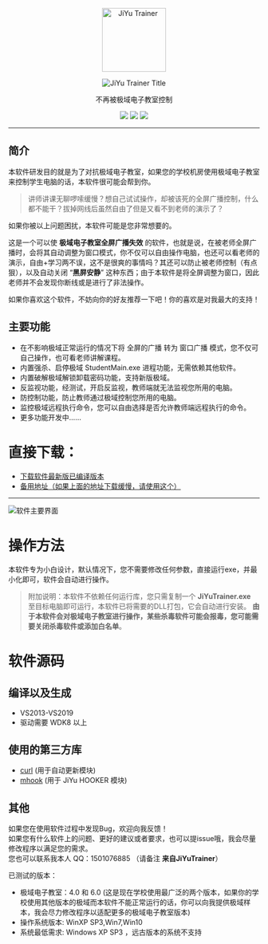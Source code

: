 <p align="center">
  <a href="#">
    <img alt="JiYu Trainer" src="https://raw.githubusercontent.com/717021/JiYuTrainer/master/JiYuTrainerLogo256.png" width="128">
  </a>
</p>
<p align="center">
  <img alt="JiYu Trainer Title" src="https://raw.githubusercontent.com/717021/JiYuTrainer/master/JiYuTrainerTitle.png">
</p>
<p align="center">不再被极域电子教室控制</p>

<p align="center">
  <a href="#"><img src="https://img.shields.io/badge/language-C++-blue.svg"></a>
  <a href="https://github.com/717021/JiYuTrainer/releases"><img src="https://img.shields.io/badge/version-1.6-greeb.svg"></a>
  <a href="https://github.com/717021/JiYuTrainer/blob/master/LICENSE"><img src="https://img.shields.io/badge/liscence-MIT-orange.svg"></a>
</p>

---

简介
---

本软件研发目的就是为了对抗极域电子教室，如果您的学校机房使用极域电子教室来控制学生电脑的话，本软件很可能会帮到你。

> 讲师讲课无聊啰嗦缓慢？想自己试试操作，却被该死的全屏广播控制，什么都不能干？拔掉网线后虽然自由了但是又看不到老师的演示了？

如果你被以上问题困扰，本软件可能是您非常想要的。

这是一个可以使 **极域电子教室全屏广播失效** 的软件，也就是说，在被老师全屏广播时，会将其自动调整为窗口模式，你不仅可以自由操作电脑，也还可以看老师的演示，自由+学习两不误，这不是很爽的事情吗？其还可以防止被老师控制（有点狠），以及自动关闭 “**黑屏安静**” 这种东西；由于本软件是将全屏调整为窗口，因此老师并不会发现你断线或是进行了非法操作。

如果你喜欢这个软件，不妨向你的好友推荐一下吧！你的喜欢是对我最大的支持！

主要功能
---
* 在不影响极域正常运行的情况下将 全屏的广播 转为 窗口广播 模式，您不仅可自己操作，也可看老师讲解课程。
* 内置强杀、启停极域 StudentMain.exe 进程功能，无需依赖其他软件。
* 内置破解极域解锁卸载密码功能，支持新版极域。
* 反监视功能，经测试，开启反监视，教师端就无法监视您所用的电脑。
* 防控制功能，防止教师通过极域控制您所用的电脑。
* 监控极域远程执行命令，您可以自由选择是否允许教师端远程执行的命令。
* 更多功能开发中……

# 直接下载：

* [下载软件最新版已编译版本](https://raw.githubusercontent.com/717021/JiYuTrainer/master/Release/JiYuTrainer.exe) 
* [备用地址（如果上面的地址下载缓慢，请使用这个）](http://jiyutrainer.imyzc.com/JiYuTrainer.exe) 

---

![软件主要界面](https://raw.githubusercontent.com/717021/JiYuTrainer/master/ScreenShots.png)

# 操作方法

本软件专为小白设计，默认情况下，您不需要修改任何参数，直接运行exe，并最小化即可，软件会自动进行操作。

> 附加说明：本软件不依赖任何运行库，您只需复制一个 **JiYuTrainer.exe** 至目标电脑即可运行，本软件已将需要的DLL打包，它会自动进行安装。 **由于本软件会对极域电子教室进行操作，某些杀毒软件可能会报毒，您可能需要关闭杀毒软件或添加白名单**。

# 软件源码

编译以及生成
---

* VS2013-VS2019
* 驱动需要 WDK8 以上


使用的第三方库
---

- [curl](https://github.com/curl/curl) (用于自动更新模块)
- [mhook](https://github.com/martona/mhook) (用于 JiYu HOOKER 模块)

其他
---
如果您在使用软件过程中发现Bug，欢迎向我反馈！<br>
如果您有什么软件上的问题、更好的建议或者要求，也可以提issue哦，我会尽量修改程序以满足您的需求。 <br>
您也可以联系我本人 QQ：1501076885 （请备注 **来自JiYuTrainer**）<br>

已测试的版本：
* 极域电子教室：4.0 和 6.0 (这是现在学校使用最广泛的两个版本，如果你的学校使用其他版本的极域而本软件不能正常运行的话，你可以向我提供极域样本，我会尽力修改程序以适配更多的极域电子教室版本)
* 操作系统版本: WinXP SP3,Win7,Win10
* 系统最低需求: Windows XP SP3 ，远古版本的系统不支持
